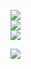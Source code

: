 <p>
  <img src="https://github-profile-trophy.vercel.app/?username=moh0009&margin-w=30">
  <br>
      <img src="https://github-readme-stats.vercel.app/api?username=moh0009&show_icons=true&theme=merko">
  <br>
        <img src="https://github-readme-stats.vercel.app/api/top-langs/?username=moh0009">
  <br>
</p>

<img src="https://wakatime.com/badge/user/018e142c-cc55-4830-822f-73ddb705675f.svg">

